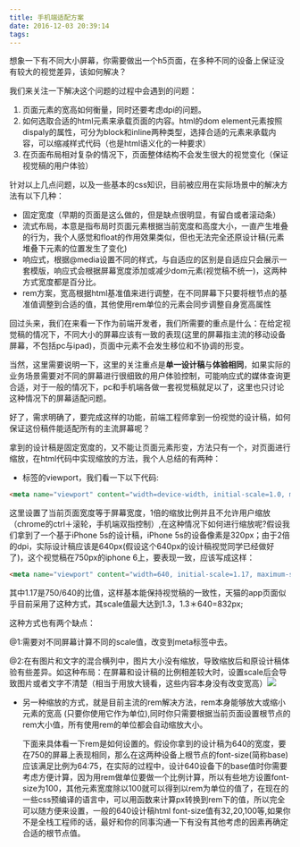 ```yaml
---
title: 手机端适配方案
date: 2016-12-03 20:39:14
tags:
---
```

想象一下有不同大小屏幕，你需要做出一个h5页面，在多种不同的设备上保证没有较大的视觉差异，该如何解决？

我们来关注一下解决这个问题的过程中会遇到的问题：

1. 页面元素的宽高如何衡量，同时还要考虑dpi的问题。
2. 如何选取合适的html元素来承载页面的内容。html的dom element元素按照dispaly的属性，可分为block和inline两种类型，选择合适的元素来承载内容，可以缩减样式代码（也是html语义化的一种要求）
3. 在页面布局相对复杂的情况下，页面整体结构不会发生很大的视觉变化（保证视觉稿的用户体验）

针对以上几点问题，以及一些基本的css知识，目前被应用在实际场景中的解决方法有以下几种：

+ 固定宽度（早期的页面是这么做的，但是缺点很明显，有留白或者滚动条）
+ 流式布局，本意是指布局时页面元素根据当前宽度和高度大小，一直产生堆叠的行为，我个人感觉和float的作用效果类似，但也无法完全还原设计稿(元素堆叠下元素的位置发生了变化)
+ 响应式，根据@media设置不同的样式，与自适应的区别是自适应只会展示一套模版，响应式会根据屏幕宽度添加或减少dom元素(视觉稿不统一)，这两种方式宽度都是百分比。
+ rem方案，宽高根据html基准值来进行调整，在不同屏幕下只要将根节点的基准值调整到合适的值，其他使用rem单位的元素会同步调整自身宽高属性



回过头来，我们在来看一下作为前端开发者，我们所需要的重点是什么：在给定视觉稿的情况下，不同大小的屏幕应该有一致的表现(这里的屏幕指主流的移动设备屏幕，不包括pc与ipad)，页面中元素不会发生移位和不协调的形变。

当然，这里需要说明一下，这里的关注重点是**单一设计稿**与**体验相同**，如果实际的业务场景需要对不同的屏幕进行很细致的用户体验控制，可能响应式的媒体查询更合适，对于一般的情况下，pc和手机端各做一套视觉稿就足以了，这里也只讨论这种情况下的屏幕适配问题。

好了，需求明确了，要完成这样的功能，前端工程师拿到一份视觉的设计稿，如何保证这份稿件能适配所有的主流屏幕呢？

拿到的设计稿是固定宽度的，又不能让页面元素形变，方法只有一个，对页面进行缩放，在html代码中实现缩放的方法，我个人总结的有两种：

+ <meta name="viewport">标签的viewport，我们看一下以下代码:

```html
<meta name="viewport" content="width=device-width, initial-scale=1.0, maximum-scale=1.0, minimum-scale=1.0, user-scalable=no">
```

这里设置了当前页面宽度等于屏幕宽度，1倍的缩放比例并且不允许用户缩放（chrome的ctrl＋滚轮，手机端双指控制）,在这种情况下如何进行缩放呢?假设我们拿到了一个基于iPhone 5s的设计稿，iPhone 5s的设备像素是320px；由于2倍的dpi，实际设计稿应该是640px(假设这个640px的设计稿视觉同学已经做好了)，这个视觉稿在750px的iphone 6上，要表现一致，<meta name="viewport">应该写成这样：

```html
<meta name="viewport" content="width=640, initial-scale=1.17, maximum-scale=1.17, minimum-scale=1.17, user-scalable=no">
```

其中1.17是750/640的比值，这样基本能保持视觉稿的一致性，天猫的app页面似乎目前采用了这种方式，其scale值最大达到1.3，1.3＊640=832px;

这种方式也有两个缺点：

@1:需要对不同屏幕计算不同的scale值，改变到meta标签中去。

@2:在有图片和文字的混合横列中，图片大小没有缩放，导致缩放后和原设计稿体验有些差异。如这种布局：在屏幕和设计稿的比例相差较大时，设置scale后会导致图片或者文字不清楚（相当于用放大镜看，这些内容本身没有改变宽高）![](example.png)



+ 另一种缩放的方式，就是目前主流的rem解决方法，rem本身能够放大或缩小元素的宽高 (只要你使用它作为单位),同时你只需要根据当前页面设置根节点的rem大小值，所有使用rem的单位都会自动缩放大小。

  下面来具体看一下rem是如何设置的。假设你拿到的设计稿为640的宽度，要在750的屏幕上表现相同，那么在这两种设备上根节点的font-size(简称base)应该满足比例为64:75，在实际的过程中，设计640设备下的base值时你需要考虑方便计算，因为用rem做单位要做一个比例计算，所以有些地方设置font-size为100，其他元素宽度除以100就可以得到以rem为单位的值了，在现在的一些css预编译的语言中，可以用函数来计算px转换到rem下的值，所以完全可以随方便来设置，一般的640设计稿html font-size值有32,20,100等,如果你不是全栈工程师的话，最好和你的同事沟通一下有没有其他考虑的因素再确定合适的根节点值。